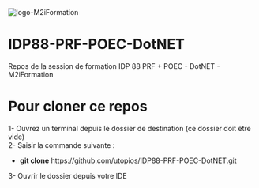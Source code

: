 <img src="https://pbs.twimg.com/profile_images/1227195181897854977/Fi6u7gpY_400x400.jpg" alt="logo-M2iFormation" align="center"/>

# IDP88-PRF-POEC-DotNET
Repos de la session de formation IDP 88 PRF + POEC - DotNET  -  M2iFormation

# Pour cloner ce repos
1- Ouvrez un terminal depuis le dossier de destination (ce dossier doit être vide) <br>
2- Saisir la commande suivante :
<ul><li><b> git clone</b> https://github.com/utopios/IDP88-PRF-POEC-DotNET.git </li></ul>

3- Ouvrir le dossier depuis votre IDE
